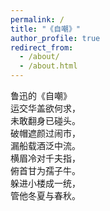 ```yaml
---
permalink: /
title: "《自嘲》"
author_profile: true
redirect_from: 
  - /about/
  - /about.html
---
```


鲁迅的《自嘲》<br>
运交华盖欲何求，<br>
未敢翻身已碰头。<br>
破帽遮颜过闹市，<br>
漏船载酒泛中流。<br>
横眉冷对千夫指，<br>
俯首甘为孺子牛。<br>
躲进小楼成一统，<br>
管他冬夏与春秋。<br>




